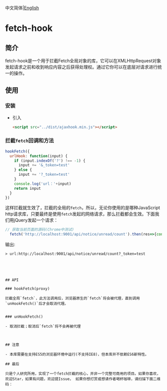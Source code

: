 中文简体|[English](./README-EN.md)

# fetch-hook

## 简介

fetch-hook是一个用于拦截Fetch全局对象的库，它可以在XMLHttpRequest对象发起请求之前和收到响应内容之后获得处理权。通过它你可以在底层对请求进行统一的操作。

## 使用

### 安装

- 引入

  ```html
  <script src="../dist/ajaxhook.min.js"></script>
  ```
 

### 拦截`fetch`回调和方法

```javascript
hookFetch({
  urlHook: function(input) {
    if (input.indexOf('?') !== -1) {
      input += '&_token=test'
    } else {
      input += '?_token=test'
    }
    console.log('url：'+input)
    return input
  }
})


```
这样拦截就生效了，拦截的全局的`fetch`，所以，无论你使用的是哪种JavaScript http请求库，只要最终是使用`fetch`发起的网络请求，那么拦截都会生效。下面我们用jQuery发起一个请求：

```javascript
// 获取当前页面的源码(Chrome中测试)
  fetch('http://localhost:9001/api/notice/unread/count').then(res=>{console.log(res)})
```

输出:

```
> url:http://localhost:9001/api/notice/unread/count?_token=test

  



## API

### hookFetch(proxy)

拦截全局`fetch`，此方法调用后，浏览器原生的`fetch`将会被代理，直到调用`unHookFetch()`后才会取消代理。


### unHookFetch()

- 取消拦截；取消后`fetch`将不会再被代理



## 注意

- 本库需要在支持ES5的浏览器环境中运行(不支持IE8)，但本库并不依赖ES6新特性。

## 最后

只是个人研究所用，实现了一个fetch拦截的核心，并非一个完整可商用的项目。如果你喜欢，欢迎Star，如果有问题，欢迎提Issue， 如果你想打赏或想请作者喝杯咖啡，请扫描下面二维码：





